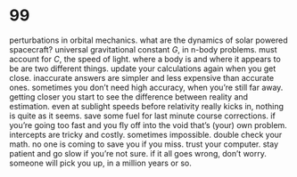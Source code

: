 # 99

perturbations in orbital mechanics. what are the dynamics of solar powered spacecraft? universal gravitational constant  _G_, in n-body problems. must account for _C_, the speed of light. where a body is and where it appears to be are two different things. update your calculations again when you get close. inaccurate answers are simpler and less expensive than accurate ones. sometimes you don’t need high accuracy, when you’re still far away. getting closer you start to see the difference between reality and estimation. even at sublight speeds before relativity really kicks in, nothing is quite as it seems. save some fuel for last minute course corrections. if you’re going too fast and you fly off into the void that’s (your) own problem. intercepts are tricky and costly. sometimes impossible. double check your math. no one is coming to save you if you miss. trust your computer. stay patient and go slow if you’re not sure. if it all goes wrong, don’t worry. someone will pick you up, in a million years or so.